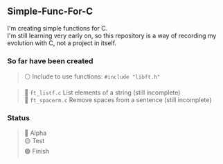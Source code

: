 ## Simple-Func-For-C

I'm creating simple functions for C. <br />
I'm still learning very early on, so this repository is a way of recording my evolution with C, not a project in itself.

### So far have been created
> ⚪ Include to use functions: ```#include "libft.h"``` <br />

> 🔴 ```ft_listf.c``` List elements of a string (still incomplete) <br />
> 🔴 ```ft_spacerm.c``` Remove spaces from a sentence (still incomplete) <br />

### Status
>🔴 Alpha<br />
>🟡 Test<br />
>🟢 Finish<br />
